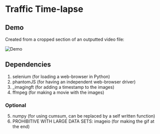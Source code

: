 # Traffic Time-lapse

## Demo

Created from a cropped section of an outputted video file:

![Demo](https://user-images.githubusercontent.com/18148370/32717620-506a460e-c880-11e7-9f26-eebed5a88748.gif)

## Dependencies

1. selenium (for loading a web-browser in Python)
2. phantomJS (for having an independent web-browser driver)
3. _imagingft (for adding a timestamp to the images)
4. ffmpeg (for making a movie with the images)

### Optional

5. numpy (for using cumsum, can be replaced by a self written function)
6. PROHIBITIVE WITH LARGE DATA SETS: imageio (for making the gif at the end)
